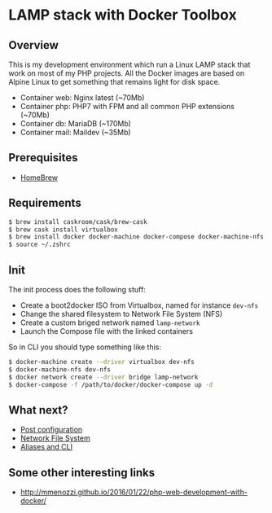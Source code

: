 # LAMP stack with Docker Toolbox

## Overview
This is my development environment which run a Linux LAMP stack that work on most of my PHP projects. All the Docker images are based on Alpine Linux to get something that remains light for disk space.

- Container web: Nginx latest (~70Mb)
- Container php: PHP7 with FPM and all common PHP extensions (~70Mb)
- Container db: MariaDB (~170Mb)
- Container mail: Maildev (~35Mb)

## Prerequisites
- [HomeBrew](http://brew.sh/)

## Requirements
```sh
$ brew install caskroom/cask/brew-cask
$ brew cask install virtualbox
$ brew install docker docker-machine docker-compose docker-machine-nfs docker-clean
$ source ~/.zshrc
```

## Init

The init process does the following stuff:
- Create a boot2docker ISO from Virtualbox, named for instance `dev-nfs`
- Change the shared filesystem to Network File System (NFS)
- Create a custom briged network named `lamp-network` 
- Launch the Compose file with the linked containers

So in CLI you should type something like this:
```sh
$ docker-machine create --driver virtualbox dev-nfs
$ docker-machine-nfs dev-nfs
$ docker network create --driver bridge lamp-network
$ docker-compose -f /path/to/docker/docker-compose up -d
```

## What next?

* [Post configuration](doc/config.md)
* [Network File System](doc/nfs.md)
* [Aliases and CLI](doc/aliases.md)


## Some other interesting links
- http://mmenozzi.github.io/2016/01/22/php-web-development-with-docker/
